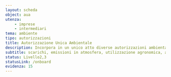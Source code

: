 ```yaml
---
layout: scheda
object: aua
utenza:
    - imprese
    - intermediari
tema: ambiente
tipo: autorizzazioni
title: Autorizzazione Unica Ambientale
description: Incorpora in un unico atto diverse autorizzazioni ambientali previste dalla normativa di settore
subtitle: scarichi, emissioni in atmosfera, utilizzazione agronomica, acustica, rumore, rifiuti, autorizzazione, AUA, autorizzazioni ambientali
status: Livello2,3
statusLink: /onboard
evidenza: 15
---
```


